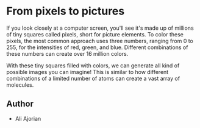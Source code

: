 # From pixels to pictures

If you look closely at a computer screen, you'll see it's made up of millions of tiny squares called pixels, short for picture elements. To color these pixels, the most common approach uses three numbers, ranging from 0 to 255, for the intensities of red, green, and blue. Different combinations of these numbers can create over 16 million colors. 

With these tiny squares filled with colors, we can generate all kind of possible images you can imagine! This is similar to how different combinations of a limited number of atoms can create a vast array of molecules.



## Author
- Ali Ajorian
